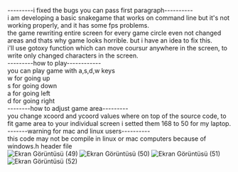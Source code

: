 ---------i fixed the bugs you can pass first paragraph----------<br />
i am developing a basic snakegame that works on command line but it's not working properly, and it has some fps problems.<br />
the game rewriting entire screen for every game circle even not changed areas and thats why game looks horrible. but i have an idea to fix this.<br />
i'll use gotoxy function which can move coursur anywhere in the screen, to write only changed characters in the screen.<br />
---------how to play------------<br />
you can play game with a,s,d,w keys<br />
w for going up<br />
s for going down<br />
a for going left<br />
d for going right<br />
--------how to adjust game area---------<br />
you change xcoord and ycoord values where on top of the source code, to fit game area to your individual screen i setted them 168 to 50 for my laptop.<br />
-------warning for mac and linux users----------<br />
this code may not be compile in linux or mac computers because of windows.h header file<br />
![Ekran Görüntüsü (49)](https://user-images.githubusercontent.com/77054769/113490143-f6d20700-94d0-11eb-8487-9b1123a5395e.png)
![Ekran Görüntüsü (50)](https://user-images.githubusercontent.com/77054769/113490147-fafe2480-94d0-11eb-8ecc-902b8e305434.png)
![Ekran Görüntüsü (51)](https://user-images.githubusercontent.com/77054769/113490151-fe91ab80-94d0-11eb-9224-60e873a94655.png)
![Ekran Görüntüsü (52)](https://user-images.githubusercontent.com/77054769/113490154-02253280-94d1-11eb-87cf-d34e304cf3c7.png)

